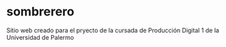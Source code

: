# sombrerero
Sitio web creado para el pryecto de la cursada de Producción Digital 1 de la Universidad de Palermo

